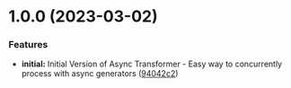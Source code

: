 # 1.0.0 (2023-03-02)


### Features

* **initial:** Initial Version of Async Transformer - Easy way to concurrently process with async generators ([94042c2](https://gitlab.understand.ai/libraries/async-transformers/commit/94042c24e402e3c6ca248be2f1d1314347c666cb))
